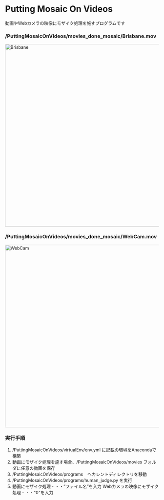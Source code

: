 <h1>Putting Mosaic On Videos</h1>
  <p>動画やWebカメラの映像にモザイク処理を施すプログラムです</p>

<h3>/PuttingMosaicOnVideos/movies_done_mosaic/Brisbane.mov</h3>
<img width="598" alt="Brisbane" src="https://user-images.githubusercontent.com/64422386/100966345-0287de00-3570-11eb-949f-58b47b95833d.png">

<h3>/PuttingMosaicOnVideos/movies_done_mosaic/WebCam.mov</h3>
<img width="598" alt="WebCam" src="https://user-images.githubusercontent.com/64422386/100966599-ab363d80-3570-11eb-8bf7-9463be411313.png">

<h3>実行手順</h3>
<ol>
  <li>/PuttingMosaicOnVideos/virtualEnv/env.yml に記載の環境をAnacondaで構築</li>
  <li>動画にモザイク処理を施す場合、/PuttingMosaicOnVideos/movies フォルダに任意の動画を保存</li>
  <li>/PuttingMosaicOnVideos/programs　へカレントディレクトリを移動</li>
  <li>/PuttingMosaicOnVideos/programs/human_judge.py を実行</li>
  <li>動画にモザイク処理・・・”ファイル名”を入力    Webカメラの映像にモザイク処理・・・"0"を入力</li>
</ol>
